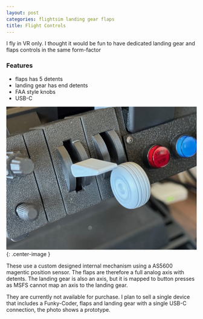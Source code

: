 ```yaml
---
layout: post
categories: flightsim landing gear flaps
title: Flight Controls
---
```


I fly in VR only. I thought it would be fun to have dedicated landing gear and flaps controls in the same form-factor

### Features

- flaps has 5 detents
- landing gear has end detents
- FAA style knobs
- USB-C

![](/assets/fc/fc2.jpg){: .center-image }

These use a custom designed internal mechanism using a AS5600 magentic position sensor. The flaps are therefore a full analog axis with detents. The landing gear is also an axis, but it is mapped to button presses as MSFS cannot map an axis to the landing gear.

They are currently not available for purchase. I plan to sell a single device that includes a Funky-Coder, flaps and landing gear with a single USB-C connection, the photo shows a prototype. 

